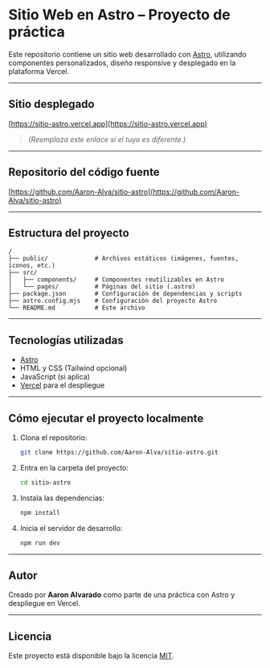 # Sitio Web en Astro – Proyecto de práctica

Este repositorio contiene un sitio web desarrollado con [Astro](https://astro.build/), utilizando componentes personalizados, diseño responsive y desplegado en la plataforma Vercel.

---

## Sitio desplegado

 [https://sitio-astro.vercel.app](https://sitio-astro.vercel.app)  
> *(Reemplaza este enlace si el tuyo es diferente.)*

---

## Repositorio del código fuente

 [https://github.com/Aaron-Alva/sitio-astro](https://github.com/Aaron-Alva/sitio-astro)

---

## Estructura del proyecto

```text
/
├── public/             # Archivos estáticos (imágenes, fuentes, íconos, etc.)
├── src/
│   ├── components/     # Componentes reutilizables en Astro
│   └── pages/          # Páginas del sitio (.astro)
├── package.json        # Configuración de dependencias y scripts
├── astro.config.mjs    # Configuración del proyecto Astro
└── README.md           # Este archivo
```

---

## Tecnologías utilizadas

- [Astro](https://astro.build/)
- HTML y CSS (Tailwind opcional)
- JavaScript (si aplica)
- [Vercel](https://vercel.com) para el despliegue

---

## Cómo ejecutar el proyecto localmente

1. Clona el repositorio:
   ```bash
   git clone https://github.com/Aaron-Alva/sitio-astro.git
   ```

2. Entra en la carpeta del proyecto:
   ```bash
   cd sitio-astro
   ```

3. Instala las dependencias:
   ```bash
   npm install
   ```

4. Inicia el servidor de desarrollo:
   ```bash
   npm run dev
   ```

---

## Autor

Creado por **Aaron Alvarado** como parte de una práctica con Astro y despliegue en Vercel.

---

## Licencia

Este proyecto está disponible bajo la licencia [MIT](https://opensource.org/licenses/MIT).
